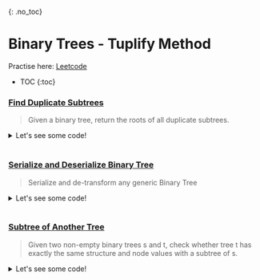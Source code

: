 {: .no_toc}
# Binary Trees - Tuplify Method
Practise here: [Leetcode]()

- TOC
{:toc}

### [Find Duplicate Subtrees](https://leetcode.com/problems/find-duplicate-subtrees/) 

> Given a binary tree, return the roots of all duplicate subtrees. 

<details><summary markdown="span">Let's see some code!</summary>

```python
class Solution:
    def findDuplicateSubtrees(self, root: Optional[TreeNode]) -> List[Optional[TreeNode]]:
        def tuplify(node):
            if node:
                tuple = (node.val, tuplify(node.left), tuplify(node.right))
                res[tuple].append(node)
                return tuple

        res = collections.defaultdict(list)
        tuplify(root)

        # Minor detail: v[0] cause any one parent node needs to be returned
        dupes = {k: v[0] for (k, v) in res.items() if len(v) > 1}
        return dupes.values()
```

</details>
<BR>

### [Serialize and Deserialize Binary Tree](https://leetcode.com/problems/serialize-and-deserialize-binary-tree/)

> Serialize and de-transform any generic Binary Tree

<details><summary markdown="span">Let's see some code!</summary>

```python
class Codec:
    def serialize(self, root):
        if root is None:
            return 'None'
        else:
            return str(root.val) + "," + self.serialize(root.left) + "," + self.serialize(root.right)

    def deserialize(self, data):
        def solve(l):
            if l:
                tmp = l.pop(0)
                if tmp == 'None':
                    return None
                else:
                    return TreeNode(tmp, solve(l), solve(l))

        arr = data.split(',')
        return solve(arr)

import collections
import json
class Codec:
    def serialize(self, root):
        def tuplify(root):
            if root:
                tuple = root.val, tuplify(root.left), tuplify(root.right)
                return tuple

        res = tuplify(root)
        return json.dumps(res)

    def deserialize(self, data):
        def detuplify(arr):
            if arr:
                root = TreeNode(arr[0])
                root.left = detuplify(arr[1])
                root.right = detuplify(arr[2])
                return root
        return detuplify(json.loads(data))
```

</details>
<BR>

### [Subtree of Another Tree](https://leetcode.com/problems/subtree-of-another-tree/) 

> Given two non-empty binary trees s and t, check whether tree t has exactly the same structure and node values with a subtree of s.
<details><summary markdown="span">Let's see some code!</summary>

```python
class Solution(object):
    def isSubtree(self, s, t):
        def check(a, b):
            if a == b == None:
                return True
            elif None in [a, b] or a.val != b.val:
                return False
            else:
                return check(a.left, b.left) and check(a.right, b.right)

        #s >> t
        def checkAll(s, t):
            if not s:
                return False
            elif check(s, t):
                return True
            else:
                return dfs(s.left, t) or dfs(s.right, t)

        return checkAll(s, t)
```

```python
class Solution(object):
    def isSubtree(self, s, t):
        def tuplify(root, updateCache):
            if root:
                tuple = (root.val, tuplify(root.left, updateCache), tuplify(root.right, updateCache))
                if updateCache:
                    self.res[tuple].append(root)
                return tuple

        self.res = collections.defaultdict(list)
        tuplify(s, updateCache = True)
        return tuplify(t, updateCache = False) in self.res

```

</details>
<BR>
